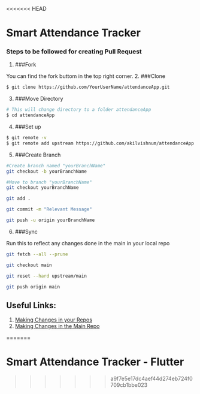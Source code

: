 <<<<<<< HEAD
# Smart Attendance Tracker

### Steps to be followed for creating Pull Request
1. ###Fork

You can find the fork buttom in the top right corner. 
2. ###Clone 
```sh
$ git clone https://github.com/YourUserName/attendanceApp.git
```
3. ###Move Directory
```sh
# This will change directory to a folder attendanceApp
$ cd attendanceApp
```
4. ###Set up
```sh
$ git remote -v
$ git remote add upstream https://github.com/akilvishnum/attendanceApp.git
```
5. ###Create Branch
```sh
#Create branch named "yourBranchName"
git checkout -b yourBranchName

#Move to branch "yourBranchName"
git checkout yourBranchName

git add .

git commit -m "Relevant Message"

git push -u origin yourBranchName

```

6. ###Sync


Run this to reflect any changes done in the main in your local repo
```sh
git fetch --all --prune

git checkout main

git reset --hard upstream/main

git push origin main
```

## Useful Links:
1. [Making Changes in your Repos](https://www.tutsmake.com/upload-project-files-on-github-using-command-line/)
2. [Making Changes in the Main Repo](https://galaxyproject.github.io/training-material/topics/contributing/tutorials/github-command-line-contribution/tutorial.html)

=======
# Smart Attendance Tracker - Flutter


>>>>>>> a9f7e5e17dc4aef44d274eb724f0709cb1bbe023

